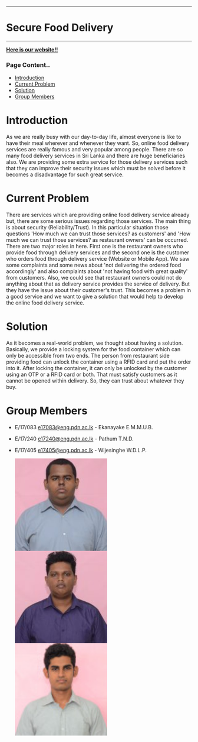 ___
# Secure Food Delivery
___

[**Here is our website!!**](https://cepdnaclk.github.io/e17-3yp-Secure-Food-Delivery/)

### Page Content..
* [Introduction](#introduction)
* [Current Problem](#Current-Problem)
* [Solution](#Solution)
* [Group Members](#Group-Members)

# Introduction

As we are really busy with our day-to-day life, almost everyone is like to have their meal wherever and whenever they want. So, online food delivery services are really famous and very popular among people. There are so many food delivery services in Sri Lanka and there are huge beneficiaries also. We are providing some extra service for those delivery services such that they can improve their security issues which must be solved before it becomes a disadvantage for such great service.

# Current Problem 
There are services which are providing online food delivery service already but, there are some serious issues regarding those services. The main thing is about security (Reliability/Trust). In this particular situation those questions 'How much we can trust those services? as customers' and 'How much we can trust those services? as restaurant owners' can be occurred. There are two major roles in here. First one is the restaurant owners who provide food through delivery services and the second one is the customer who orders food through delivery service (Website or Mobile App). 
We saw some complaints and some news about 'not delivering the ordered food accordingly' and also complaints about 'not having food with great quality' from customers. Also, we could see that restaurant owners could not do anything about that as delivery service provides the service of delivery. But they have the issue about their customer's trust. This becomes a problem in a good service and we want to give a solution that would help to develop the online food delivery service.

# Solution
As it becomes a real-world problem, we thought about having a solution. Basically, we provide a locking system for the food container which can only be accessible from two ends. The person from restaurant side providing food can unlock the container using a RFID card and put the order into it. After locking the container, it can only be unlocked by the customer using an OTP or a RFID card or both. That must satisfy customers as it cannot be opened within delivery. So, they can trust about whatever they buy. 

# Group Members
* E/17/083 [e17083@eng.pdn.ac.lk](mailto:e17083@eng.pdn.ac.lk) - Ekanayake E.M.M.U.B.
* E/17/240 [e17240@eng.pdn.ac.lk](mailto:e17240@eng.pdn.ac.lk) - Pathum T.N.D.
* E/17/405 [e17405@eng.pdn.ac.lk](mailto:e17405@eng.pdn.ac.lk) - Wijesinghe W.D.L.P.
  
  <div id="Group Members" >
    <div class="inline-block">
        <img src ="https://github.com/LahiruPathum0141/e17-3yp-Secure-Food-Delivery/blob/main/docs/images/E17083.jpg" align="left" width="250" height="250">
    </div>
    <div class="inline-block">
        <img src ="https://github.com/LahiruPathum0141/e17-3yp-Secure-Food-Delivery/blob/main/docs/images/E17240.jpg" align="left" width="250" height="250">
    </div>
    <div class="inline-block">
       <img src ="https://github.com/LahiruPathum0141/e17-3yp-Secure-Food-Delivery/blob/main/docs/images/E17405.jpg" align="left"  width="250" height="250">
    </div>
</div>

